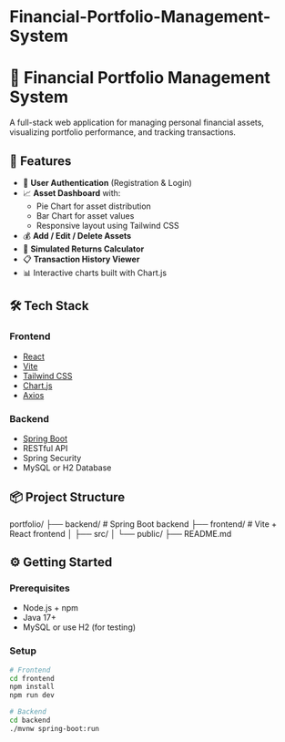 # Financial-Portfolio-Management-System
# 💼 Financial Portfolio Management System

A full-stack web application for managing personal financial assets, visualizing portfolio performance, and tracking transactions.

## 🚀 Features

- 🔐 **User Authentication** (Registration & Login)
- 📈 **Asset Dashboard** with:
  - Pie Chart for asset distribution
  - Bar Chart for asset values
  - Responsive layout using Tailwind CSS
- 💰 **Add / Edit / Delete Assets**
- 🧮 **Simulated Returns Calculator**
- 📋 **Transaction History Viewer**
- 📊 Interactive charts built with Chart.js

## 🛠️ Tech Stack

### Frontend
- [React](https://reactjs.org/)
- [Vite](https://vitejs.dev/)
- [Tailwind CSS](https://tailwindcss.com/)
- [Chart.js](https://www.chartjs.org/)
- [Axios](https://axios-http.com/)

### Backend
- [Spring Boot](https://spring.io/projects/spring-boot)
- RESTful API
- Spring Security
- MySQL or H2 Database

## 📦 Project Structure

portfolio/
├── backend/ # Spring Boot backend
├── frontend/ # Vite + React frontend
│ ├── src/
│ └── public/
├── README.md


## ⚙️ Getting Started

### Prerequisites
- Node.js + npm
- Java 17+
- MySQL or use H2 (for testing)

### Setup
```bash
# Frontend
cd frontend
npm install
npm run dev

# Backend
cd backend
./mvnw spring-boot:run

